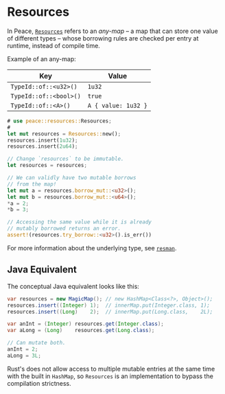 # Resources

In Peace, [`Resources`][`Resources`] refers to an *any-map* &ndash; a map that can store one value of different types &ndash; whose borrowing rules are checked per entry at runtime, instead of compile time.

Example of an any-map:

| Key                    | Value               |
| ---------------------- | ------------------- |
| `TypeId::of::<u32>()`  | `1u32`              |
| `TypeId::of::<bool>()` | `true`              |
| `TypeId::of::<A>()`    | `A { value: 1u32 }` |


```rust ,edition2021,ignore
# use peace::resources::Resources;
#
let mut resources = Resources::new();
resources.insert(1u32);
resources.insert(2u64);

// Change `resources` to be immutable.
let resources = resources;

// We can validly have two mutable borrows
// from the map!
let mut a = resources.borrow_mut::<u32>();
let mut b = resources.borrow_mut::<u64>();
*a = 2;
*b = 3;

// Accessing the same value while it is already
// mutably borrowed returns an error.
assert!(resources.try_borrow::<u32>().is_err())
```

For more information about the underlying type, see [`resman`][`resman`].


## Java Equivalent

The conceptual Java equivalent looks like this:

```java
var resources = new MagicMap(); // new HashMap<Class<?>, Object>();
resources.insert((Integer) 1);  // innerMap.put(Integer.class, 1);
resources.insert((Long)    2);  // innerMap.put(Long.class,    2L);

var anInt = (Integer) resources.get(Integer.class);
var aLong = (Long)    resources.get(Long.class);

// Can mutate both.
anInt = 2;
aLong = 3L;
```

Rust's does not allow access to multiple mutable entries at the same time with the built in `HashMap`, so `Resources` is an implementation to bypass the compilation strictness.


[`Resources`]: https://docs.rs/peace_resources/latest/peace_resources/struct.Resources.html
[`resman`]: https://github.com/azriel91/resman
